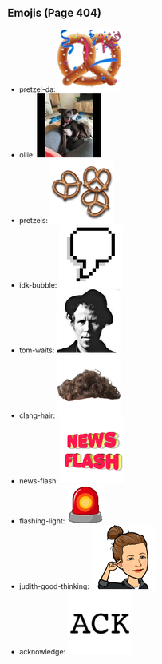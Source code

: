 
## Emojis (Page 404)

* pretzel-da: ![pretzel-da](output/pretzel-da.png)
* ollie: ![ollie](output/ollie.jpg)
* pretzels: ![pretzels](output/pretzels.png)
* idk-bubble: ![idk-bubble](output/idk-bubble.gif)
* tom-waits: ![tom-waits](output/tom-waits.png)
* clang-hair: ![clang-hair](output/clang-hair.png)
* news-flash: ![news-flash](output/news-flash.gif)
* flashing-light: ![flashing-light](output/flashing-light.gif)
* judith-good-thinking: ![judith-good-thinking](output/judith-good-thinking.png)
* acknowledge: ![acknowledge](output/acknowledge.png)
